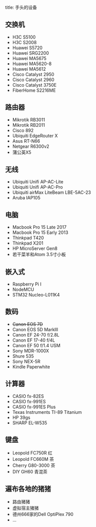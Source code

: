 title: 手头的设备

## 交换机
- H3C S5100
- H3C S2008
- Huawei S5720
- Huawei SRG2200
- Huawei MA5675
- Huawei MA5620-8
- Huawei MA5612
- Cisco Catalyst 2950
- Cisco Catalyst 2960
- Cisco Catalyst 3750E
- FiberHome S2216ME

## 路由器
- Mikrotik RB3011
- Mikrotik RB2011
- Cisco 892
- Ubiquiti EdgeRouter X
- Asus RT-N66
- Netgear R6300v2
- 蒲公英X5

## 无线
- Ubiquiti Unifi AP-AC-Lite
- Ubiquiti Unifi AP-AC-Pro
- Ubiquiti airMax LiteBeam LBE-5AC-23
- Aruba IAP105

## 电脑
- Macbook Pro 15 Late 2017
- Macbook Pro 15 Early 2013
- Thinkpad T420
- Thinkpad X201
- HP MicroServer Gen8
- 若干菜羊和Atom 3.5寸小板

## 嵌入式
- Raspberry Pi I
- NodeMCU
- STM32 Nucleo-L011K4

## 数码
- <del>Canon EOS 7D</del>
- Canon EOS 5D MarkIII
- Canon EF 24-70 f/2.8L
- Canon EF 17-40 f/4L
- Canon EF 50 f/1.4 USM
- Sony MDR-1000X
- Shure 535
- Sony NEX-5R
- Kindle Paperwhite

## 计算器
- CASIO fx-82ES
- CASIO fx-991ES
- CASIO fx-991ES Plus
- Texas Instruments TI-89 Titanium
- HP 39gs
- SHARP EL-W535

## 键盘
- Leopold FC750R 红
- Leopold FC660M 茶
- Cherry G80-3000 茶
- DIY GH60 青混茶

## 遍布各地的猪猪
- 路由猪猪
- 虚拟宿主猪猪
- 德州666家的Dell OptiPlex 790
- ...
